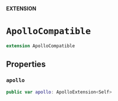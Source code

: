 **EXTENSION**

# `ApolloCompatible`
```swift
extension ApolloCompatible
```

## Properties
### `apollo`

```swift
public var apollo: ApolloExtension<Self>
```
